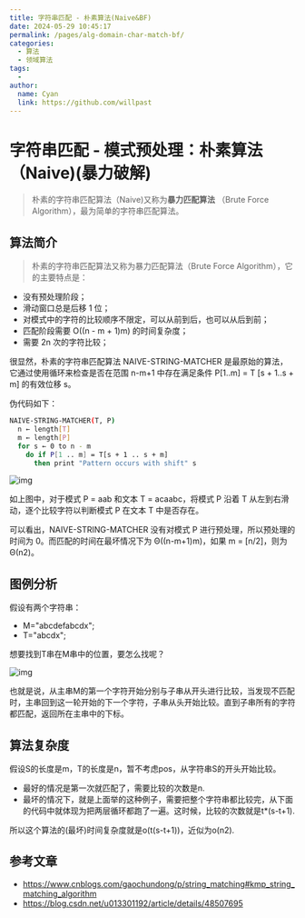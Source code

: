 ```yaml
---
title: 字符串匹配 - 朴素算法(Naive&BF)
date: 2024-05-29 10:45:17
permalink: /pages/alg-domain-char-match-bf/
categories:
  - 算法
  - 领域算法
tags:
  - 
author: 
  name: Cyan
  link: https://github.com/willpast
---
```

# 字符串匹配 - 模式预处理：朴素算法（Naive)(暴力破解)

> 朴素的字符串匹配算法（Naive)又称为**暴力匹配算法** （Brute Force Algorithm），最为简单的字符串匹配算法。 
 
## 算法简介

> 朴素的字符串匹配算法又称为暴力匹配算法（Brute Force Algorithm），它的主要特点是：

  * 没有预处理阶段；
  * 滑动窗口总是后移 1 位；
  * 对模式中的字符的比较顺序不限定，可以从前到后，也可以从后到前；
  * 匹配阶段需要 O((n - m + 1)m) 的时间复杂度；
  * 需要 2n 次的字符比较；

很显然，朴素的字符串匹配算法 NAIVE-STRING-MATCHER 是最原始的算法，它通过使用循环来检查是否在范围 n-m+1 中存在满足条件
P[1..m] = T [s + 1..s + m] 的有效位移 s。

伪代码如下：

    
```sh
NAIVE-STRING-MATCHER(T, P)
  n ← length[T]
  m ← length[P]
  for s ← 0 to n - m
    do if P[1 .. m] = T[s + 1 .. s + m]
      then print "Pattern occurs with shift" s
```

![img](https://cdn.jsdelivr.net/gh/willpast/image/blog/ka_java/alg-domain-char-bf-2.png)

如上图中，对于模式 P = aab 和文本 T = acaabc，将模式 P 沿着 T 从左到右滑动，逐个比较字符以判断模式 P 在文本 T 中是否存在。

可以看出，NAIVE-STRING-MATCHER 没有对模式 P 进行预处理，所以预处理的时间为 0。而匹配的时间在最坏情况下为
Θ((n-m+1)m)，如果 m = [n/2]，则为 Θ(n2)。

## 图例分析

假设有两个字符串：

  * M="abcdefabcdx";
  * T="abcdx";

想要找到T串在M串中的位置，要怎么找呢？

![img](https://cdn.jsdelivr.net/gh/willpast/image/blog/ka_java/alg-domain-char-bf-1.png)

也就是说，从主串M的第一个字符开始分别与子串从开头进行比较，当发现不匹配时，主串回到这一轮开始的下一个字符，子串从头开始比较。直到子串所有的字符都匹配，返回所在主串中的下标。

## 算法复杂度

假设S的长度是m，T的长度是n，暂不考虑pos，从字符串S的开头开始比较。

  * 最好的情况是第一次就匹配了，需要比较的次数是n.
  * 最坏的情况下，就是上面举的这种例子，需要把整个字符串都比较完，从下面的代码中就体现为把两层循环都跑了一遍。这时候，比较的次数就是t*(s-t+1).

所以这个算法的(最坏)时间复杂度就是o(t(s-t+1))，近似为o(n2).

## 参考文章

  * https://www.cnblogs.com/gaochundong/p/string_matching#kmp_string_matching_algorithm
  * https://blog.csdn.net/u013301192/article/details/48507695

 
